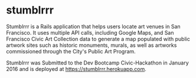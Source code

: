 # stumblrrr

Stumblrrr is a Rails application that helps users locate art venues in San Francisco. It uses multiple API calls, including Google Maps, and San Francisco Civic Art Collection data to generate a map populated with public artwork sites such as historic monuments, murals, as well as artworks commissioned through the City's Public Art Program.

Stumblrrr was Submitted to the Dev Bootcamp Civic-Hackathon in January 2016 and is deployed at https://stumblrrr.herokuapp.com.